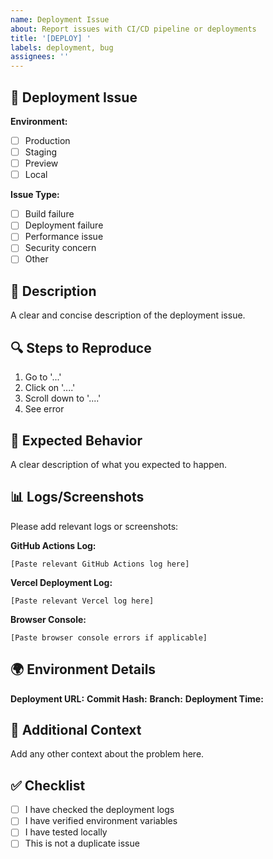 ```yaml
---
name: Deployment Issue
about: Report issues with CI/CD pipeline or deployments
title: '[DEPLOY] '
labels: deployment, bug
assignees: ''
---
```


## 🚨 Deployment Issue

**Environment:**
- [ ] Production
- [ ] Staging
- [ ] Preview
- [ ] Local

**Issue Type:**
- [ ] Build failure
- [ ] Deployment failure
- [ ] Performance issue
- [ ] Security concern
- [ ] Other

## 📝 Description

A clear and concise description of the deployment issue.

## 🔍 Steps to Reproduce

1. Go to '...'
2. Click on '....'
3. Scroll down to '....'
4. See error

## 🎯 Expected Behavior

A clear description of what you expected to happen.

## 📊 Logs/Screenshots

Please add relevant logs or screenshots:

**GitHub Actions Log:**
```
[Paste relevant GitHub Actions log here]
```

**Vercel Deployment Log:**
```
[Paste relevant Vercel log here]
```

**Browser Console:**
```
[Paste browser console errors if applicable]
```

## 🌍 Environment Details

**Deployment URL:**
**Commit Hash:**
**Branch:**
**Deployment Time:**

## 🔧 Additional Context

Add any other context about the problem here.

## ✅ Checklist

- [ ] I have checked the deployment logs
- [ ] I have verified environment variables
- [ ] I have tested locally
- [ ] This is not a duplicate issue